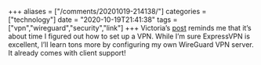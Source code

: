 +++
aliases = ["/comments/20201019-214138/"]
categories = ["technology"]
date = "2020-10-19T21:41:38"
tags = ["vpn","wireguard","security","link"]
+++
Victoria’s [post](https://victoria.dev/blog/three-rules-for-choosing-a-vpn-that-takes-your-privacy-seriously/) reminds me that it’s about time I figured out how to set up a VPN. While I’m sure ExpressVPN is excellent, I’ll learn tons more by configuring my own WireGuard VPN server. It already comes with client support!

